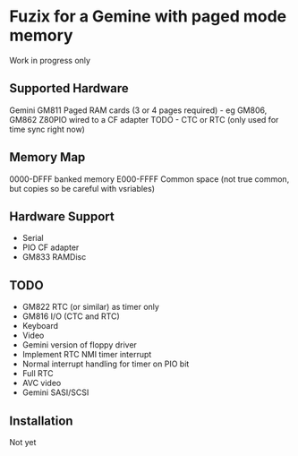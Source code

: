 # Fuzix for a Gemine with paged mode memory

Work in progress only

## Supported Hardware

Gemini GM811
Paged RAM cards (3 or 4 pages required) - eg GM806, GM862
Z80PIO wired to a CF adapter
TODO - CTC or RTC (only used for time sync right now)

## Memory Map
0000-DFFF		banked memory
E000-FFFF		Common space (not true common, but copies so be careful with vsriables)

## Hardware Support
- Serial
- PIO CF adapter
- GM833 RAMDisc

## TODO 
- GM822 RTC (or similar) as timer only
- GM816 I/O (CTC and RTC)
- Keyboard
- Video
- Gemini version of floppy driver
- Implement RTC NMI timer interrupt
- Normal interrupt handling for timer on PIO bit
- Full RTC
- AVC video
- Gemini SASI/SCSI

## Installation

Not yet
